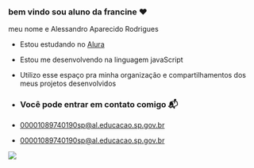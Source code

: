 ### bem vindo sou aluno da francine ❤️

meu nome e Alessandro Aparecido Rodrigues 

- Estou estudando no [Alura](https//www.com.alura.com.br)
- Estou me desenvolvendo na linguagem javaScript
- Utilizo esse espaço pra minha organização e compartilhamentos dos meus projetos desenvolvidos

- ### Você pode entrar em contato comigo 📬

- 00001089740190sp@al.educacao.sp.gov.br

- 00001089740190sp@al.educacao.sp.gov.br

![](https://media1.tenor.com/m/fXfaqPLEnWIAAAAd/escorregando-yuri-alberto.gif)

